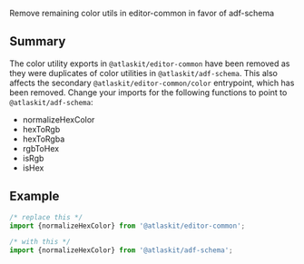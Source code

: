 Remove remaining color utils in editor-common in favor of adf-schema

## Summary

The color utility exports in `@atlaskit/editor-common` have been removed as they were duplicates of color utilities in `@atlaskit/adf-schema`. 
This also affects the secondary `@atlaskit/editor-common/color` entrypoint, which has been removed. 
Change your imports for the following functions to point to `@atlaskit/adf-schema`:

- normalizeHexColor
- hexToRgb
- hexToRgba
- rgbToHex
- isRgb
- isHex

## Example

```ts
/* replace this */
import {normalizeHexColor} from '@atlaskit/editor-common';

/* with this */
import {normalizeHexColor} from '@atlaskit/adf-schema';
```